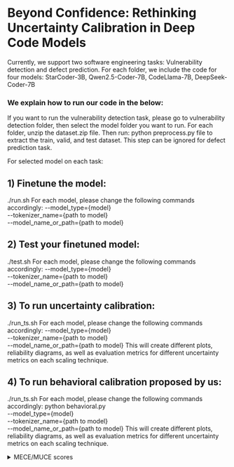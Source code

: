# Beyond Confidence: Rethinking Uncertainty Calibration in Deep Code Models

Currently, we support two software engineering tasks: Vulnerability detection and defect prediction. For each folder, we include the code for four models: StarCoder-3B, Qwen2.5-Coder-7B, CodeLlama-7B, DeepSeek-Coder-7B  

### We explain how to run our code in the below:
If you want to run the vulnerability detection task, please go to vulnerability detection folder, then select the model folder you want to run. For each folder, unzip the dataset.zip file. 
Then run: 
python preprocess.py 
file to extract the train, valid, and test dataset. This step can be ignored for defect prediction task. 

For selected model on each task: 

## 1) Finetune the model: 
./run.sh 
For each model, please change the following commands accordingly:
--model_type={model} \
--tokenizer_name={path to model} \
--model_name_or_path={path to model}

## 2) Test your finetuned model: 
./test.sh
For each model, please change the following commands accordingly:
--model_type={model} \
--tokenizer_name={path to model} \
--model_name_or_path={path to model}

## 3) To run uncertainty calibration: 
./run_ts.sh 
For each model, please change the following commands accordingly:
--model_type={model} \
--tokenizer_name={path to model} \
--model_name_or_path={path to model}
This will create different plots, reliability diagrams, as well as evaluation metrics for different uncertainty metrics on each scaling technique. 

## 4) To run behavioral calibration proposed by us: 
./run_ts.sh 
For each model, please change the following commands accordingly:
python behavioral.py \
--model_type={model} \
--tokenizer_name={path to model} \
--model_name_or_path={path to model}
This will create different plots, reliability diagrams, as well as evaluation metrics for different uncertainty metrics on each scaling technique. 


<details>
  <summary>MECE/MUCE scores</summary>
  Due to README space limits, see the full table here:
  <a href="https://github.com/CODEAIResearch/CODECalibration/blob/main/MECE_MUCE_SCORES/uncertainty_metrics.csv">uncertainty_metrics.csv</a>.
</details>














